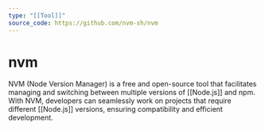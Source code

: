 ```yaml
---
type: "[[Tool]]"
source_code: https://github.com/nvm-sh/nvm
---
```

# nvm

NVM (Node Version Manager) is a free and open-source tool that facilitates managing and switching between multiple versions of [[Node.js]] and npm. With NVM, developers can seamlessly work on projects that require different [[Node.js]] versions, ensuring compatibility and efficient development.